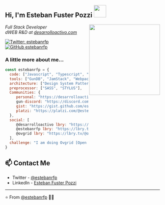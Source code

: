 <h2> Hi, I'm Esteban Fuster Pozzi <img src="https://avatars0.githubusercontent.com/u/5848848?s=460&u=c20aaa863a51e300e5c120389e113b5862793ecc&v=4" width="40"></h2>

<img align='right' src="https://avatars0.githubusercontent.com/u/5848848?s=460&u=c20aaa863a51e300e5c120389e113b5862793ecc&v=4" width="230">

<p><em>Full Stack Developer</br>
dWEB R&D at <a href="https://desarrolloactivo.com/">desarrolloactivo.com</a>
</em></p>

[![Twitter: estebanrfp](https://img.shields.io/twitter/follow/estebanrfp?style=social)](https://twitter.com/estebanrfp)
[![GitHub estebanrfp](https://img.shields.io/github/followers/estebanrfp?label=follow&style=social)](https://github.com/estebanrfp)


### A little more about me...  

```javascript
const estebanrfp = {
  code: ["Javascript", "Typescript", "HTML", "CSS"],
  tools: ["GunDB", "JamStack", "Webpack"],
  architecture: ["Design System Pattern"],
  preprocessor: ["SASS", "STYLUS"],
  Communities: {
     personal: "https://desarrolloactivo.com",
     gun-discord: "https://discord.com/channels/612645357850984470/612645357850984473",
     gist: "https://gist.github.com/estebanrfp",
     platzi: "https://platzi.com/@estebanrfp/"
  },
  social: [ 
     @desarrolloactivo lbry: "https://lbry.tv/@desarrolloactivo:2", 
     @estebanrfp lbry: "https://lbry.tv/@estebanrfp:e",
     @ovgrid lbry: "https://lbry.tv/@ovgrid:d"
  ],
  challenge: "I am doing Ovgrid [Open Virtual Grid], working on real-time shared xr experiences using gundb - a distributed database."
}
```

## 📫 Contact Me
- Twitter - [@estebanrfp](https://twitter.com/estebanrfp)
- LinkedIn - [Esteban Fuster Pozzi](https://www.linkedin.com/in/estebanrfp/)

---

⭐️ From [@estebanrfp](https://github.com/estebanrfp) 👩‍💻 

